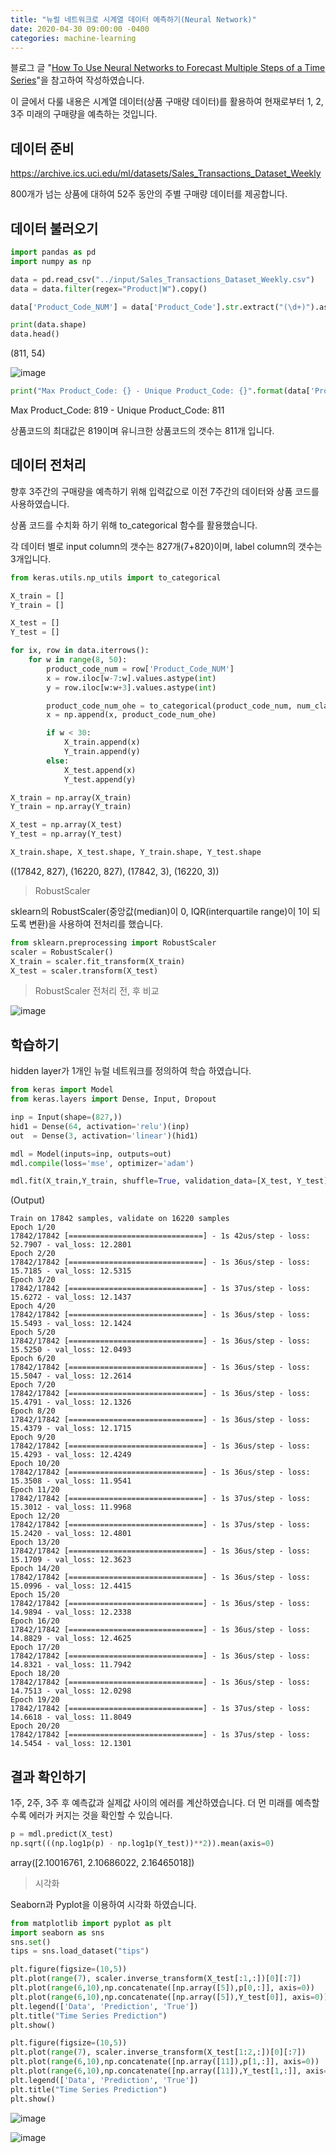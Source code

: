 ```yaml
---
title: "뉴럴 네트워크로 시계열 데이터 예측하기(Neural Network)"
date: 2020-04-30 09:00:00 -0400
categories: machine-learning
---
```


블로그 글 "[How To Use Neural Networks to Forecast Multiple Steps of a Time Series](https://www.mariofilho.com/how-to-use-neural-networks-to-forecast-multiple-steps-of-time-series/)"을 참고하여 작성하였습니다.

이 글에서 다룰 내용은 시계열 데이터(상품 구매량 데이터)를 활용하여 현재로부터 1, 2, 3주 미래의 구매량을 예측하는 것입니다.

## 데이터 준비
https://archive.ics.uci.edu/ml/datasets/Sales_Transactions_Dataset_Weekly

800개가 넘는 상품에 대하여 52주 동안의 주별 구매량 데이터를 제공합니다.

## 데이터 불러오기


```python
import pandas as pd
import numpy as np

data = pd.read_csv("../input/Sales_Transactions_Dataset_Weekly.csv")
data = data.filter(regex="Product|W").copy()

data['Product_Code_NUM'] = data['Product_Code'].str.extract("(\d+)").astype(int)

print(data.shape)
data.head()
```
(811, 54)

![image](https://user-images.githubusercontent.com/57972646/80658133-3d003880-8ac0-11ea-9f7a-12ac0856cf88.png)

```python
print("Max Product_Code: {} - Unique Product_Code: {}".format(data['Product_Code_NUM'].max(), data['Product_Code_NUM'].nunique()))
```
Max Product_Code: 819 - Unique Product_Code: 811

상품코드의 최대값은 819이며 유니크한 상품코드의 갯수는 811개 입니다.

## 데이터 전처리

  향후 3주간의 구매량을 예측하기 위해 입력값으로 이전 7주간의 데이터와 상품 코드를 사용하였습니다. 

상품 코드를 수치화 하기 위해 to_categorical 함수를 활용했습니다.  

각 데이터 별로 input column의 갯수는 827개(7+820)이며, label column의 갯수는 3개입니다.

```python
from keras.utils.np_utils import to_categorical

X_train = []
Y_train = []

X_test = []
Y_test = []

for ix, row in data.iterrows():
    for w in range(8, 50):
        product_code_num = row['Product_Code_NUM']
        x = row.iloc[w-7:w].values.astype(int)
        y = row.iloc[w:w+3].values.astype(int)

        product_code_num_ohe = to_categorical(product_code_num, num_classes=820)
        x = np.append(x, product_code_num_ohe)

        if w < 30:
            X_train.append(x)
            Y_train.append(y)
        else:
            X_test.append(x)
            Y_test.append(y)

X_train = np.array(X_train)
Y_train = np.array(Y_train)

X_test = np.array(X_test)
Y_test = np.array(Y_test)

X_train.shape, X_test.shape, Y_train.shape, Y_test.shape

```
((17842, 827), (16220, 827), (17842, 3), (16220, 3))

> RobustScaler

sklearn의 RobustScaler(중앙값(median)이 0, IQR(interquartile range)이 1이 되도록 변환)을 사용하여 전처리를 했습니다.


```python
from sklearn.preprocessing import RobustScaler
scaler = RobustScaler()
X_train = scaler.fit_transform(X_train)
X_test = scaler.transform(X_test)

```
> RobustScaler 전처리 전, 후 비교

![image](https://user-images.githubusercontent.com/57972646/80659105-ed6f3c00-8ac2-11ea-9644-92fffbf22852.png)



## 학습하기 

hidden layer가 1개인 뉴럴 네트워크를 정의하여 학습 하였습니다.

```python
from keras import Model
from keras.layers import Dense, Input, Dropout

inp = Input(shape=(827,))
hid1 = Dense(64, activation='relu')(inp)
out  = Dense(3, activation='linear')(hid1)

mdl = Model(inputs=inp, outputs=out)
mdl.compile(loss='mse', optimizer='adam')

mdl.fit(X_train,Y_train, shuffle=True, validation_data=[X_test, Y_test], epochs=20, batch_size=32)
```
(Output)
```
Train on 17842 samples, validate on 16220 samples
Epoch 1/20
17842/17842 [==============================] - 1s 42us/step - loss: 52.7907 - val_loss: 12.2801
Epoch 2/20
17842/17842 [==============================] - 1s 36us/step - loss: 15.7185 - val_loss: 12.5315
Epoch 3/20
17842/17842 [==============================] - 1s 37us/step - loss: 15.6272 - val_loss: 12.1437
Epoch 4/20
17842/17842 [==============================] - 1s 36us/step - loss: 15.5493 - val_loss: 12.1424
Epoch 5/20
17842/17842 [==============================] - 1s 36us/step - loss: 15.5250 - val_loss: 12.0493
Epoch 6/20
17842/17842 [==============================] - 1s 36us/step - loss: 15.5047 - val_loss: 12.2614
Epoch 7/20
17842/17842 [==============================] - 1s 36us/step - loss: 15.4791 - val_loss: 12.1326
Epoch 8/20
17842/17842 [==============================] - 1s 36us/step - loss: 15.4379 - val_loss: 12.1715
Epoch 9/20
17842/17842 [==============================] - 1s 36us/step - loss: 15.4293 - val_loss: 12.4249
Epoch 10/20
17842/17842 [==============================] - 1s 36us/step - loss: 15.3508 - val_loss: 11.9541
Epoch 11/20
17842/17842 [==============================] - 1s 37us/step - loss: 15.3012 - val_loss: 11.9968
Epoch 12/20
17842/17842 [==============================] - 1s 37us/step - loss: 15.2420 - val_loss: 12.4801
Epoch 13/20
17842/17842 [==============================] - 1s 36us/step - loss: 15.1709 - val_loss: 12.3623
Epoch 14/20
17842/17842 [==============================] - 1s 36us/step - loss: 15.0996 - val_loss: 12.4415
Epoch 15/20
17842/17842 [==============================] - 1s 36us/step - loss: 14.9894 - val_loss: 12.2338
Epoch 16/20
17842/17842 [==============================] - 1s 36us/step - loss: 14.8829 - val_loss: 12.4625
Epoch 17/20
17842/17842 [==============================] - 1s 36us/step - loss: 14.8321 - val_loss: 11.7942
Epoch 18/20
17842/17842 [==============================] - 1s 36us/step - loss: 14.7513 - val_loss: 12.0298
Epoch 19/20
17842/17842 [==============================] - 1s 37us/step - loss: 14.6618 - val_loss: 11.8049
Epoch 20/20
17842/17842 [==============================] - 1s 37us/step - loss: 14.5454 - val_loss: 12.1301
```


## 결과 확인하기
1주, 2주, 3주 후 예측값과 실제값 사이의 에러를 계산하였습니다.
더 먼 미래를 예측할 수록 에러가 커지는 것을 확인할 수 있습니다.


```python
p = mdl.predict(X_test)
np.sqrt(((np.log1p(p) - np.log1p(Y_test))**2)).mean(axis=0)
```
array([2.10016761, 2.10686022, 2.16465018])

>시각화

Seaborn과 Pyplot을 이용하여 시각화 하였습니다.

```python
from matplotlib import pyplot as plt
import seaborn as sns
sns.set()
tips = sns.load_dataset("tips")

plt.figure(figsize=(10,5))
plt.plot(range(7), scaler.inverse_transform(X_test[:1,:])[0][:7])
plt.plot(range(6,10),np.concatenate([np.array([5]),p[0,:]], axis=0))
plt.plot(range(6,10),np.concatenate([np.array([5]),Y_test[0]], axis=0))
plt.legend(['Data', 'Prediction', 'True'])
plt.title("Time Series Prediction")
plt.show()

plt.figure(figsize=(10,5))
plt.plot(range(7), scaler.inverse_transform(X_test[1:2,:])[0][:7])
plt.plot(range(6,10),np.concatenate([np.array([11]),p[1,:]], axis=0))
plt.plot(range(6,10),np.concatenate([np.array([11]),Y_test[1,:]], axis=0))
plt.legend(['Data', 'Prediction', 'True'])
plt.title("Time Series Prediction")
plt.show()
```

![image](https://user-images.githubusercontent.com/57972646/80660994-56a57e00-8ac8-11ea-85ac-051a34094497.png)

![image](https://user-images.githubusercontent.com/57972646/80661043-73da4c80-8ac8-11ea-8c78-e1b112c941c9.png)
